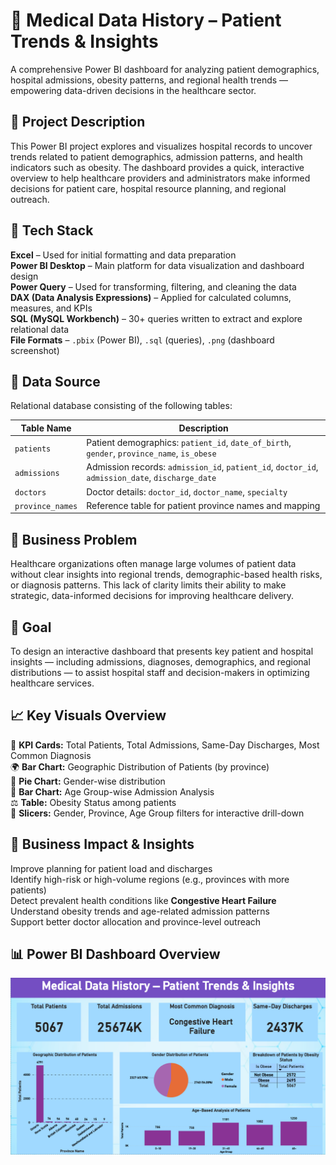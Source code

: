 # 🏥 Medical Data History – Patient Trends & Insights
 
A comprehensive Power BI dashboard for analyzing patient demographics, hospital admissions, obesity patterns, and regional health trends — empowering data-driven decisions in the healthcare sector.


## 📝 Project Description

This Power BI project explores and visualizes hospital records to uncover trends related to patient demographics, admission patterns, and health indicators such as obesity. The dashboard provides a quick, interactive overview to help healthcare providers and administrators make informed decisions for patient care, hospital resource planning, and regional outreach.


## 🧰 Tech Stack

**Excel** – Used for initial formatting and data preparation  
**Power BI Desktop** – Main platform for data visualization and dashboard design  
**Power Query** – Used for transforming, filtering, and cleaning the data  
**DAX (Data Analysis Expressions)** – Applied for calculated columns, measures, and KPIs  
**SQL (MySQL Workbench)** – 30+ queries written to extract and explore relational data  
**File Formats** – `.pbix` (Power BI), `.sql` (queries), `.png` (dashboard screenshot)


## 📁 Data Source

Relational database consisting of the following tables:

| **Table Name**       | **Description** |
|----------------------|-----------------|
| `patients`           | Patient demographics: `patient_id`, `date_of_birth`, `gender`, `province_name`, `is_obese` |
| `admissions`         | Admission records: `admission_id`, `patient_id`, `doctor_id`, `admission_date`, `discharge_date` |
| `doctors`            | Doctor details: `doctor_id`, `doctor_name`, `specialty` |
| `province_names`     | Reference table for patient province names and mapping |


## 🔎 Business Problem

Healthcare organizations often manage large volumes of patient data without clear insights into regional trends, demographic-based health risks, or diagnosis patterns. This lack of clarity limits their ability to make strategic, data-informed decisions for improving healthcare delivery.


## 🎯 Goal

To design an interactive dashboard that presents key patient and hospital insights — including admissions, diagnoses, demographics, and regional distributions — to assist hospital staff and decision-makers in optimizing healthcare services.


## 📈 Key Visuals Overview

📌 **KPI Cards:** Total Patients, Total Admissions, Same-Day Discharges, Most Common Diagnosis  
🌍 **Bar Chart:** Geographic Distribution of Patients (by province)  
👥 **Pie Chart:** Gender-wise distribution  
📅 **Bar Chart:** Age Group-wise Admission Analysis  
⚖️ **Table:** Obesity Status among patients  
🔄 **Slicers:** Gender, Province, Age Group filters for interactive drill-down


## 💼 Business Impact & Insights

Improve planning for patient load and discharges  
Identify high-risk or high-volume regions (e.g., provinces with more patients)  
Detect prevalent health conditions like **Congestive Heart Failure**  
Understand obesity trends and age-related admission patterns  
Support better doctor allocation and province-level outreach


## 📊 Power BI Dashboard Overview

![Dashboard Preview](https://github.com/Kritika-N-Khanna/Medical-Data-History/blob/main/Medical%20Data%20History%20Dashboard.png)

